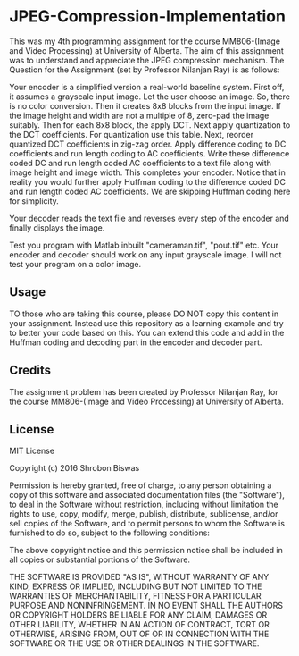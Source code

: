 # JPEG-Compression-Implementation
This was my 4th programming assignment for the course MM806-(Image and Video Processing) at University of Alberta. 
The aim of this assignment was to understand and appreciate the JPEG compression mechanism.
The Question for the Assignment (set by Professor Nilanjan Ray) is as follows:

Your encoder is a simplified version a real-world baseline system. First off, it assumes a grayscale input image. Let the user choose an image. So, there is no color conversion. Then it creates 8x8 blocks from the input image. If the image height and width are not a multiple of 8, zero-pad the image suitably. Then for each 8x8 block, the apply DCT. Next apply quantization to the DCT coefficients. For quantization use this table. Next, reorder quantized DCT coefficients in zig-zag order. Apply difference coding to DC coefficients and run length coding to AC coefficients. Write these difference coded DC and run length coded AC coefficients to a text file along with image height and image width. This completes your encoder. Notice that in reality you would further apply Huffman coding to the difference coded DC and run length coded AC coefficients. We are skipping Huffman coding here for simplicity.

Your decoder reads the text file and reverses every step of the encoder and finally displays the image.

Test you program with Matlab inbuilt "cameraman.tif", "pout.tif" etc. Your encoder and decoder should work on any input grayscale image. I will not test your program on a color image.


## Usage
TO those who are taking this course, please DO NOT copy this content in your assignment. Instead use this repository as a learning example and try to better your code based on this. You can extend this code and add in the Huffman coding and decoding part in the encoder and decoder part.

## Credits
The assignment problem has been created by Professor Nilanjan Ray, for the course MM806-(Image and Video Processing) at University of Alberta.

## License
MIT License

Copyright (c) 2016 Shrobon Biswas

Permission is hereby granted, free of charge, to any person obtaining a copy
of this software and associated documentation files (the "Software"), to deal
in the Software without restriction, including without limitation the rights
to use, copy, modify, merge, publish, distribute, sublicense, and/or sell
copies of the Software, and to permit persons to whom the Software is
furnished to do so, subject to the following conditions:

The above copyright notice and this permission notice shall be included in all
copies or substantial portions of the Software.

THE SOFTWARE IS PROVIDED "AS IS", WITHOUT WARRANTY OF ANY KIND, EXPRESS OR
IMPLIED, INCLUDING BUT NOT LIMITED TO THE WARRANTIES OF MERCHANTABILITY,
FITNESS FOR A PARTICULAR PURPOSE AND NONINFRINGEMENT. IN NO EVENT SHALL THE
AUTHORS OR COPYRIGHT HOLDERS BE LIABLE FOR ANY CLAIM, DAMAGES OR OTHER
LIABILITY, WHETHER IN AN ACTION OF CONTRACT, TORT OR OTHERWISE, ARISING FROM,
OUT OF OR IN CONNECTION WITH THE SOFTWARE OR THE USE OR OTHER DEALINGS IN THE
SOFTWARE.
